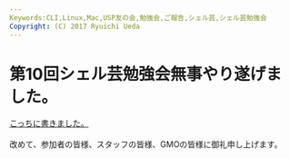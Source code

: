 ```yaml
---
Keywords:CLI,Linux,Mac,USP友の会,勉強会,ご報告,シェル芸,シェル芸勉強会
Copyright: (C) 2017 Ryuichi Ueda
---
```


# <!--:ja-->第10回シェル芸勉強会無事やり遂げました。<!--:-->
<!--:ja--><a href="http://www.usptomo.com/PAGE=20140406USPSTUDY" target="_blank">こっちに書きました。</a><br />
<br />
改めて、参加者の皆様、スタッフの皆様、GMOの皆様に御礼申し上げます。<!--:-->

